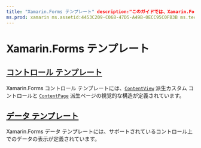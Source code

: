 ```yaml
---
title: "Xamarin.Forms テンプレート" description:"このガイドでは、Xamarin.Forms に用意されているテンプレートのサポートを使用する方法について説明します。 このサポートには、カスタム コントロールおよびページの視覚的な構造を定義するコントロール テンプレートと、サポートされているコントロールのデータの表示を定義するデータ テンプレートが含まれます。"
ms.prod: xamarin ms.assetid:4453C209-C068-47D5-A49B-0ECC95C0FB3B ms.technology: xamarin-forms author: davidbritch ms.author: dabritch ms.date:01/13/2020 no-loc: [Xamarin.Forms, Xamarin.Essentials]
---
```


# <a name="xamarinforms-templates"></a>Xamarin.Forms テンプレート

## <a name="control-templates"></a>[コントロール テンプレート](control-template.md)

Xamarin.Forms コントロール テンプレートには、[`ContentView`](xref:Xamarin.Forms.ContentView) 派生カスタム コントロールと [`ContentPage`](xref:Xamarin.Forms.ContentPage) 派生ページの視覚的な構造が定義されています。

## <a name="data-templates"></a>[データ テンプレート](data-templates/index.md)

Xamarin.Forms データ テンプレートには、サポートされているコントロール上でのデータの表示が定義されています。
